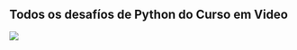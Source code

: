 ## Todos os desafíos de Python do Curso em Video
<img align="center" src="https://www.cursoemvideo.com/wp-content/uploads/2019/08/cursoemvideo-logo.png">
